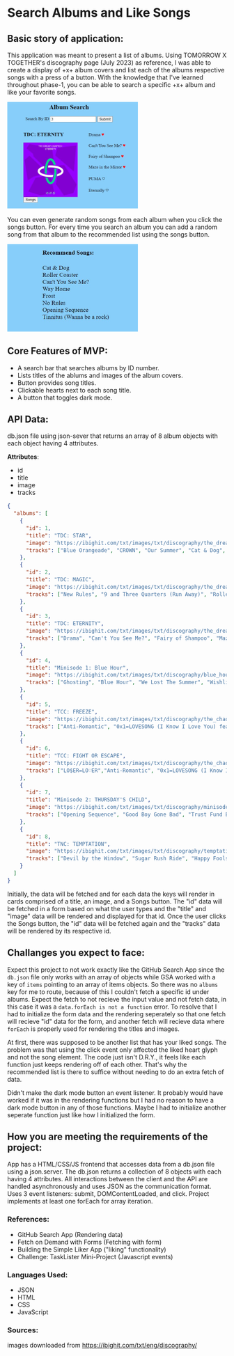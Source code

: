 # Search Albums and Like Songs

## Basic story of application:
This application was meant to present a list of albums. Using TOMORROW X TOGETHER's discography page (July 2023) as reference, I was able to create a display of +x+ album covers and list each of the albums respective songs with a press of a button. With the knowledge that I've learned throughout phase-1, you can be able to search a specific +x+ album and like your favorite songs.

<img src="image.png" alt="Album Search" width="300"/>

You can even generate random songs from each album when you click the songs button. For every time you search an album you can add a random song from that album to the recommended list using the songs button.

<img src="image-1.png" alt="Recommend List" width="300"/>

## Core Features of MVP:
* A search bar that searches albums by ID number.
* Lists titles of the ablums and images of the album covers.
* Button provides song titles.
* Clickable hearts next to each song title.
* A button that toggles dark mode.

## API Data:
db.json file using json-sever that returns an array of 8 album objects with each object having 4 attributes.

**Attributes**: 
- id 
- title 
- image
- tracks

```json
{
  "albums": [
    {
      "id": 1,
      "title": "TDC: STAR",
      "image": "https://ibighit.com/txt/images/txt/discography/the_dream_chapter-star/album-cover.jpg",
      "tracks": ["Blue Orangeade", "CROWN", "Our Summer", "Cat & Dog", "Nap of a star"]
    },
    {
      "id": 2,
      "title": "TDC: MAGIC",
      "image": "https://ibighit.com/txt/images/txt/discography/the_dream_chapter-magic/album-cover.jpg",
      "tracks": ["New Rules", "9 and Three Quarters (Run Away)", "Roller Coaster", "Poppin' Star", "Can't We Just Leave the Monster Alive?", "Magic Island", "20cm", "Angel Or Devil"]
    },
    {
      "id": 3,
      "title": "TDC: ETERNITY",
      "image": "https://ibighit.com/txt/images/txt/discography/the_dream_chapter-eternity/DEvkuGeZqimp54uCZ5FgbCYu.jpg",
      "tracks": ["Drama", "Can't You See Me?", "Fairy of Shampoo", "Maze in the Mirror", "PUMA", "Eternally"]
    },
    {
      "id": 4,
      "title": "Minisode 1: Blue Hour",
      "image": "https://ibighit.com/txt/images/txt/discography/blue_hour/19P3lLPNtKeM6x9RGOwO1swi.jpg",
      "tracks": ["Ghosting", "Blue Hour", "We Lost The Summer", "Wishlist", "Way Home"]
    },
    {
      "id": 5,
      "title": "TCC: FREEZE",
      "image": "https://ibighit.com/txt/images/txt/discography/the_chaos_chapter_freeze/RfMzwNE4j2MB8wrjKDMu923Z.jpg",
      "tracks": ["Anti-Romantic", "0x1=LOVESONG (I Know I Love You) feat.Seori", "Magic", "Ice Cream", "What if I had been that PUMA", "No Rules", "Dear Sputnik", "Frost"]
    },
    {
      "id": 6,
      "title": "TCC: FIGHT OR ESCAPE",
      "image": "https://ibighit.com/txt/images/txt/discography/the_chaos_chapter-fight_escape/cover_fight_escape.jpg",
      "tracks": ["LO$ER=LO♡ER","Anti-Romantic", "0x1=LOVESONG (I Know I Love You) feat.Seori", "Magic", "Ice Cream", "What if I had been that PUMA", "No Rules", "MOA Diary (Dubaddu Wari Wari)", "Dear Sputnik", "Frost", "0x1=LOVESONG (I Know I Love You) feat. Seori (Emocore Mix)"]
    },
    {
      "id": 7,
      "title": "Minisode 2: THURSDAY'S CHILD",
      "image": "https://ibighit.com/txt/images/txt/discography/minisode-2/tmp-cover.png",
      "tracks": ["Opening Sequence", "Good Boy Gone Bad", "Trust Fund Baby", "Lonely Boy (The tatto on my ring finger)", "Thursday's Child Has Far To Go"]
    },
    {
      "id": 8,
      "title": "TNC: TEMPTATION",
      "image": "https://ibighit.com/txt/images/txt/discography/temptation/tmp-cover.png",
      "tracks": ["Devil by the Window", "Sugar Rush Ride", "Happy Fools (feat.Coi Leray)", "Tinnitus (Wanna be a rock)", "Farewell, Neverland"]
    }
  ]
}
```
Initially, the data will be fetched and for each data the keys will render in cards comprised of a title, an image, and a Songs button. The "id" data will be fetched in a form based on what the user types and the "title" and "image" data will be rendered and displayed for that id. Once the user clicks the Songs button, the "id" data will be fetched again and the "tracks" data will be rendered by its respective id.

## Challanges you expect to face:
Expect this project to not work exactly like the GitHub Search App since the `db.json` file only works with an array of objects while GSA worked with a key of `items` pointing to an array of items objects. So there was no `albums` key for me to route, because of this I couldn't fetch a specific id under albums.
Expect the fetch to not recieve the input value and not fetch data, in this case it was a `data.forEach is not a function` error. To resolve that I had to initialize the form data and the rendering seperately so that one fetch will recieve "id" data for the form, and another fetch will recieve data where `forEach` is properly used for rendering the titles and images.

At first, there was supposed to be another list that has your liked songs. The problem was that using the click event only affected the liked heart glyph and not the song element. The code just isn't D.R.Y., it feels like each function just keeps rendering off of each other. That's why the recommended list is there to suffice without needing to do an extra fetch of data. 

Didn't make the dark mode button an event listener. It probably would have worked if it was in the rendering functions but I had no reason to have a dark mode button in any of those functions. Maybe I had to initialize another seperate function just like how I initialized the form.

## How you are meeting the requirements of the project:
App has a HTML/CSS/JS frontend that accesses data from a db.json file using a json.server. The db.json returns a collection of 8 objects with each having 4 attributes. All interactions between the client and the API are handled asynchronously and uses JSON as the communication format. Uses 3 event listeners: submit, DOMContentLoaded, and click. Project implements at least one forEach for array iteration.

### References:
* GitHub Search App (Rendering data)
* Fetch on Demand with Forms (Fetching with form)
* Building the Simple Liker App ("liking" functionality)
* Challenge: TaskLister Mini-Project (Javascript events)

### Languages Used:
* JSON
* HTML
* CSS
* JavaScript

### Sources:
images downloaded from https://ibighit.com/txt/eng/discography/
